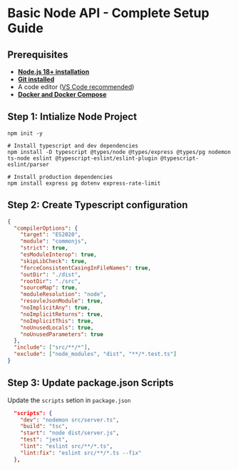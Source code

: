 # Basic Node API - Complete Setup Guide

## Prerequisites

- **[Node.js 18+ installation](./guides/node-install.md)**
- **[Git installed](./guides/git-install.md)**
- A code editor ([VS Code recommended](https://code.visualstudio.com/))
- **[Docker and Docker Compose](https://www.docker.com/get-started/)**

## Step 1: Intialize Node Project

```
npm init -y

# Install typescript and dev dependencies
npm install -D typescript @types/node @types/express @types/pg nodemon ts-node eslint @typescript-eslint/eslint-plugin @typescript-eslint/parser

# Install production dependencies
npm install express pg dotenv express-rate-limit
```

## Step 2: Create Typescript configuration

```json
{
  "compilerOptions": {
    "target": "ES2020",
    "module": "commonjs",
    "strict": true,
    "esModuleInterop": true,
    "skipLibCheck": true,
    "forceConsistentCasingInFileNames": true,
    "outDir": "./dist",
    "rootDir": "./src",
    "sourceMap": true,
    "moduleResolution": "node",
    "resovleJsonModule": true,
    "noImplicitAny": true,
    "noImplicitReturns": true,
    "noImplicitThis": true,
    "noUnusedLocals": true,
    "noUnusedParameters": true
  },
  "include": ["src/**/*"],
  "exclude": ["node_modules", "dist", "**/*.test.ts"]
}
```

## Step 3: Update package.json Scripts

Update the `scripts` setion in `package.json`

```json
  "scripts": {
    "dev": "nodemon src/server.ts",
    "build": "tsc",
    "start": "node dist/server.js",
    "test": "jest",
    "lint": "eslint src/**/*.ts",
    "lint:fix": "eslint src/**/*.ts --fix"
  },
```
